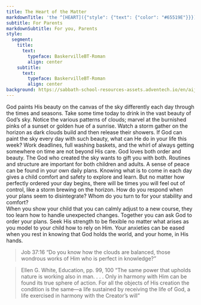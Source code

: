 ```yaml
---
title: The Heart of the Matter
markdownTitle: 'the ^[HEART]({"style": {"text": {"color": "#65519E"}}}) of the ^[MATTER]({"style": {"text": {"color": "#009051"}}})'
subtitle: For Parents
markdownSubtitle: For you, Parents
style:
  segment:
    title:
      text:
        typeface: BaskervilleBT-Roman
        align: center
    subtitle:
      text:
        typeface: BaskervilleBT-Roman
        align: center
background: https://sabbath-school-resources-assets.adventech.io/en/aij/2025-01-bg/assets/03-04.png
---
```


God paints His beauty on the canvas of the sky differently each day through the times and seasons. Take some time today to drink in the vast beauty of God’s sky. Notice the various patterns of clouds; marvel at the burnished pinks of a sunset or golden hue of a sunrise. Watch a storm gather on the horizon as dark clouds build and then release their showers. 
If God can paint the sky every day with such beauty, what can He do in your life this week? Work deadlines, full washing baskets, and the whirl of always getting somewhere on time are not beyond His care. God loves both order and beauty. The God who created the sky wants to gift you with both. 
Routines and structure are important for both children and adults. A sense of peace can be found in your own daily plans. Knowing what is to come in each day gives a child comfort and safety to explore and learn. But no matter how perfectly ordered your day begins, there will be times you will feel out of control, like a storm brewing on the horizon. How do you respond when your plans seem to disintegrate? Whom do you turn to for your stability and comfort?  
When you show your child that you can calmly adjust to a new course, they too learn how to handle unexpected changes. Together you can ask God to order your plans. Seek His strength to be flexible no matter what arises as you model to your child how to rely on Him. Your anxieties can be eased when you rest in knowing that God holds the world, and your home, in His hands.  

> <callout>Job 37:16</callout>
> “Do you know how the clouds are balanced, those wondrous works of Him who is perfect in knowledge?” 

> <callout>Ellen G. White, Education, pp. 99, 100</callout> 
> “The same power that upholds nature is working also in man. . . . Only in harmony with Him can be found its true sphere of action. For all the objects of His creation the condition is the same—a life sustained by receiving the life of God, a life exercised in harmony with the Creator’s will”